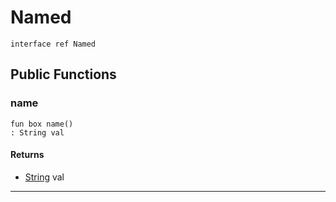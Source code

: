 # Named

```pony
interface ref Named
```

## Public Functions

### name

```pony
fun box name()
: String val
```

#### Returns

* [String](builtin-String) val

---

